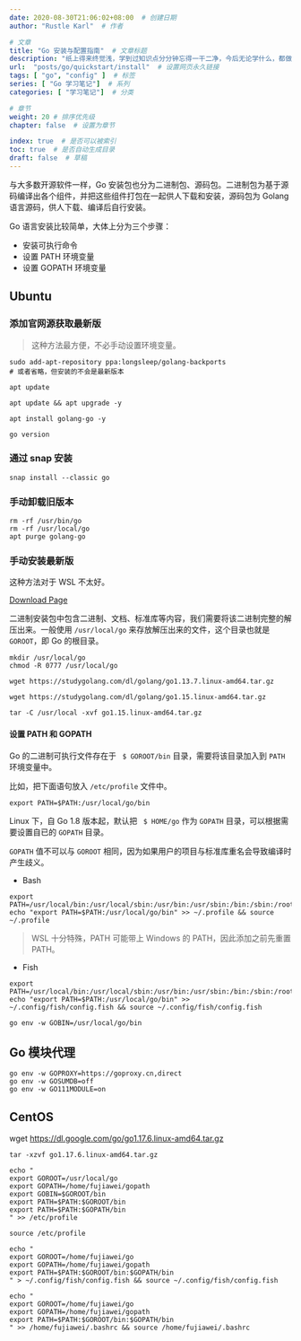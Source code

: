 ```yaml
---
date: 2020-08-30T21:06:02+08:00  # 创建日期
author: "Rustle Karl"  # 作者

# 文章
title: "Go 安装与配置指南"  # 文章标题
description: "纸上得来终觉浅，学到过知识点分分钟忘得一干二净，今后无论学什么，都做好笔记吧。"
url:  "posts/go/quickstart/install"  # 设置网页永久链接
tags: [ "go", "config" ]  # 标签
series: [ "Go 学习笔记"]  # 系列
categories: [ "学习笔记"]  # 分类

# 章节
weight: 20 # 排序优先级
chapter: false  # 设置为章节

index: true  # 是否可以被索引
toc: true  # 是否自动生成目录
draft: false  # 草稿
---
```


与大多数开源软件一样，Go 安装包也分为二进制包、源码包。二进制包为基于源码编译出各个组件，并把这些组件打包在一起供人下载和安装，源码包为 Golang 语言源码，供人下载、编译后自行安装。

Go 语言安装比较简单，大体上分为三个步骤：

* 安装可执行命令
* 设置 PATH 环境变量
* 设置 GOPATH 环境变量

## Ubuntu

### 添加官网源获取最新版

> 这种方法最方便，不必手动设置环境变量。

```shell
sudo add-apt-repository ppa:longsleep/golang-backports
# 或者省略，但安装的不会是最新版本
```

```shell
apt update

apt update && apt upgrade -y

apt install golang-go -y
```

```shell
go version
```

### 通过 snap 安装

```shell
snap install --classic go
```

### 手动卸载旧版本

```shell
rm -rf /usr/bin/go
rm -rf /usr/local/go
apt purge golang-go
```

### 手动安装最新版

这种方法对于 WSL 不太好。

[Download Page](https://studygolang.com/dl)

二进制安装包中包含二进制、文档、标准库等内容，我们需要将该二进制完整的解压出来。一般使用 `/usr/local/go` 来存放解压出来的文件，这个目录也就是 `GOROOT`，即 Go 的根目录。

```shell
mkdir /usr/local/go
chmod -R 0777 /usr/local/go
```

```shell
wget https://studygolang.com/dl/golang/go1.13.7.linux-amd64.tar.gz
```

```shell
wget https://studygolang.com/dl/golang/go1.15.linux-amd64.tar.gz
```

```shell
tar -C /usr/local -xvf go1.15.linux-amd64.tar.gz
```

#### 设置 PATH 和 GOPATH

Go 的二进制可执行文件存在于 ` $ GOROOT/bin` 目录，需要将该目录加入到 `PATH` 环境变量中。

比如，把下面语句放入 `/etc/profile` 文件中。

```shell
export PATH=$PATH:/usr/local/go/bin
```

Linux 下，自 Go 1.8 版本起，默认把 ` $ HOME/go` 作为 `GOPATH` 目录，可以根据需要设置自已的 `GOPATH` 目录。

`GOPATH` 值不可以与 `GOROOT` 相同，因为如果用户的项目与标准库重名会导致编译时产生歧义。

- Bash

```shell
export PATH=/usr/local/bin:/usr/local/sbin:/usr/bin:/usr/sbin:/bin:/sbin:/root/bin
echo "export PATH=$PATH:/usr/local/go/bin" >> ~/.profile && source ~/.profile
```

> WSL 十分特殊，PATH 可能带上 Windows 的 PATH，因此添加之前先重置 PATH。

- Fish

```shell
export PATH=/usr/local/bin:/usr/local/sbin:/usr/bin:/usr/sbin:/bin:/sbin:/root/bin
echo "export PATH=$PATH:/usr/local/go/bin" >> ~/.config/fish/config.fish && source ~/.config/fish/config.fish
```

```shell
go env -w GOBIN=/usr/local/go/bin
```

## Go 模块代理

```shell
go env -w GOPROXY=https://goproxy.cn,direct
go env -w GOSUMDB=off
go env -w GO111MODULE=on
```

## CentOS

wget https://dl.google.com/go/go1.17.6.linux-amd64.tar.gz


```shell
tar -xzvf go1.17.6.linux-amd64.tar.gz
```

```shell
echo "
export GOROOT=/usr/local/go
export GOPATH=/home/fujiawei/gopath
export GOBIN=$GOROOT/bin
export PATH=$PATH:$GOROOT/bin
export PATH=$PATH:$GOPATH/bin
" >> /etc/profile
```

```shell
source /etc/profile
```

```shell
echo "
export GOROOT=/home/fujiawei/go
export GOPATH=/home/fujiawei/gopath
export PATH=$PATH:$GOROOT/bin:$GOPATH/bin
" > ~/.config/fish/config.fish && source ~/.config/fish/config.fish
```

```shell
echo "
export GOROOT=/home/fujiawei/go
export GOPATH=/home/fujiawei/gopath
export PATH=$PATH:$GOROOT/bin:$GOPATH/bin
" >> /home/fujiawei/.bashrc && source /home/fujiawei/.bashrc
```

```shell

```